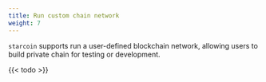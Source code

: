 ```yaml
---
title: Run custom chain network
weight: 7
---
```


`starcoin` supports run a user-defined blockchain network, allowing users to build private chain for testing or development.

<!--more-->

{{< todo >}}